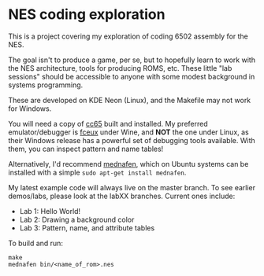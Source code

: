 # NES coding exploration

This is a project covering my exploration of coding 6502 assembly for the NES.

The goal isn't to produce a game, per se, but to hopefully learn to work with
the NES architecture, tools for producing ROMS, etc.  These little "lab
sessions" should be accessible to anyone with some modest background in systems
programming.

These are developed on KDE Neon (Linux), and the Makefile may not work for
Windows.

You will need a copy of [cc65](https://github.com/cc65/cc65) built and
installed.  My preferred emulator/debugger is [fceux](http://www.fceux.com) under 
Wine, and **NOT** the one under Linux, as their Windows release has a powerful
set of debugging tools available.  With them, you can inspect pattern and name tables!

Alternatively, I'd recommend [mednafen](https://mednafen.github.io/releases/), 
which on Ubuntu systems can be installed with a simple `sudo apt-get install mednafen`.

My latest example code will always live on the master branch.  To see earlier
demos/labs, please look at the labXX branches.  Current ones include:

* Lab 1: Hello World!
* Lab 2: Drawing a background color
* Lab 3: Pattern, name, and attribute tables

To build and run:
```
make
mednafen bin/<name_of_rom>.nes
```
